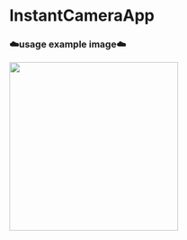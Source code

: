 # InstantCameraApp

### ☁️usage example image☁️

<img src="https://github.com/user-attachments/assets/387264aa-7776-4682-bc15-fdecb6ccda2c" width=300>
